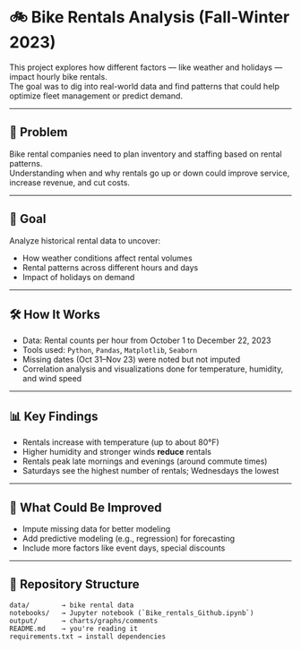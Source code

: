 # 🚲 Bike Rentals Analysis (Fall-Winter 2023)

This project explores how different factors — like weather and holidays — impact hourly bike rentals.  
The goal was to dig into real-world data and find patterns that could help optimize fleet management or predict demand.

---

## 🧠 Problem

Bike rental companies need to plan inventory and staffing based on rental patterns.  
Understanding when and why rentals go up or down could improve service, increase revenue, and cut costs.

---

## 🎯 Goal

Analyze historical rental data to uncover:
- How weather conditions affect rental volumes
- Rental patterns across different hours and days
- Impact of holidays on demand

---

## 🛠️ How It Works

- Data: Rental counts per hour from October 1 to December 22, 2023
- Tools used: `Python`, `Pandas`, `Matplotlib`, `Seaborn`
- Missing dates (Oct 31–Nov 23) were noted but not imputed
- Correlation analysis and visualizations done for temperature, humidity, and wind speed

---

## 📊 Key Findings

- Rentals increase with temperature (up to about 80°F)
- Higher humidity and stronger winds **reduce** rentals
- Rentals peak late mornings and evenings (around commute times)
- Saturdays see the highest number of rentals; Wednesdays the lowest

---

## 🚦 What Could Be Improved
- Impute missing data for better modeling
- Add predictive modeling (e.g., regression) for forecasting
- Include more factors like event days, special discounts

---

## 📁 Repository Structure

```plaintext
data/        → bike rental data 
notebooks/   → Jupyter notebook (`Bike_rentals_Github.ipynb`)
output/      → charts/graphs/comments
README.md    → you're reading it
requirements.txt → install dependencies

